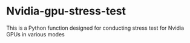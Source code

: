 # Nvidia-gpu-stress-test
This is a Python function designed for conducting stress test for Nvidia GPUs in various modes
